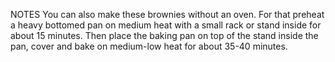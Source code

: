 NOTES
You can also make these brownies without an oven. For that preheat a heavy bottomed pan on medium heat with a small rack or stand inside for about 15 minutes. Then place the baking pan on top of the stand inside the pan, cover and bake on medium-low heat for about 35-40 minutes.